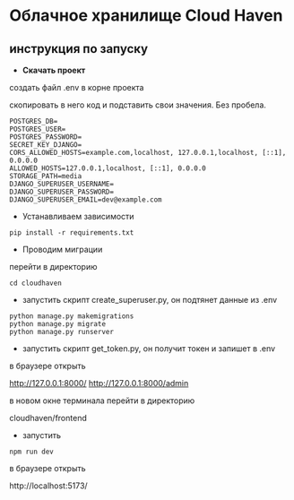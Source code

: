 # Облачное хранилище Cloud Haven

## инструкция по запуску

+ **Скачать проект**

создать файл .env в корне проекта

скопировать в него код и подставить свои значения. Без пробела.

  ```
  POSTGRES_DB=
  POSTGRES_USER=
  POSTGRES_PASSWORD=
  SECRET_KEY_DJANGO=
  CORS_ALLOWED_HOSTS=example.com,localhost, 127.0.0.1,localhost, [::1], 0.0.0.0
  ALLOWED_HOSTS=127.0.0.1,localhost, [::1], 0.0.0.0
  STORAGE_PATH=media
  DJANGO_SUPERUSER_USERNAME=
  DJANGO_SUPERUSER_PASSWORD=
  DJANGO_SUPERUSER_EMAIL=dev@example.com
```

+ Устанавливаем зависимости

```pip install -r requirements.txt```

+ Проводим миграции 

перейти в директорию

```cd cloudhaven```

+ запустить скрипт create_superuser.py, он подтянет данные из .env

```
python manage.py makemigrations
python manage.py migrate
python manage.py runserver
```

+ запустить скрипт get_token.py, он получит токен и запишет в .env

в браузере открыть

http://127.0.0.1:8000/
http://127.0.0.1:8000/admin


в новом окне терминала перейти в директорию

cloudhaven/frontend

+ запустить 

```npm run dev```

в браузере открыть

http://localhost:5173/
